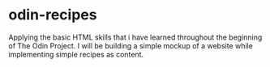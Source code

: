 # odin-recipes
Applying the basic HTML skills that i have learned throughout the 
beginning of The Odin Project. I will be building a simple mockup
of a website while implementing simple recipes as content.